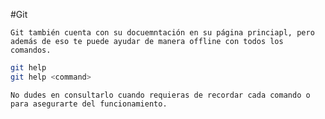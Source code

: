 #Git 

	Git también cuenta con su docuemntación en su página princiapl, pero además de eso te puede ayudar de manera offline con todos los comandos.

```bash
git help
git help <command>
```

	No dudes en consultarlo cuando requieras de recordar cada comando o para asegurarte del funcionamiento.
